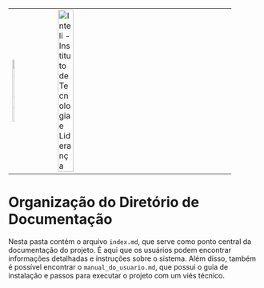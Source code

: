 <table>
<tr>
<td>
<a href= "https://www2.gerdau.com.br/"><img src="https://upload.wikimedia.org/wikipedia/commons/thumb/8/89/Gerdau_logo_%282011%29.svg/1200px-Gerdau_logo_%282011%29.svg.png" alt="Gerdau" border="0" width="20%"></a>
</td>
<td><a href= "https://www.inteli.edu.br/"><img src="https://www.inteli.edu.br/wp-content/uploads/2021/08/20172028/marca_1-2.png" alt="Inteli - Instituto de Tecnologia e Liderança" border="0" width="30%"></a>
</td>
</tr>
</table>

# Organização do Diretório de Documentação

Nesta pasta contém o arquivo `index.md`, que serve como ponto central da documentação do projeto. É aqui que os usuários podem encontrar informações detalhadas e instruções sobre o sistema. Além disso, também é possível encontrar o `manual_do_usuario.md`, que possui o guia de instalação e passos para executar o projeto com um viés técnico.




